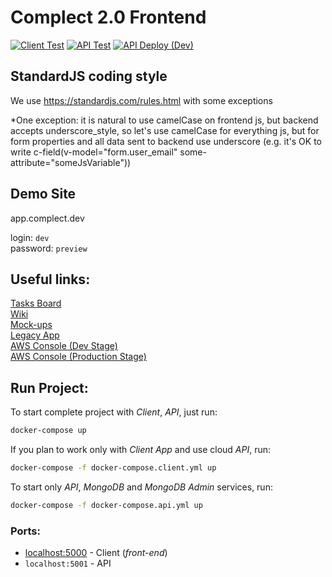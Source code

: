 # Complect 2.0 Frontend
[![Client Test](https://github.com/complectco/complect-2.0/actions/workflows/client-test.yml/badge.svg)](https://github.com/complectco/complect-2.0/actions/workflows/client-test.yml) 
[![API Test](https://github.com/complectco/complect-2.0/actions/workflows/api-test.yml/badge.svg)](https://github.com/complectco/complect-2.0/actions/workflows/api-test.yml) 
[![API Deploy (Dev)](https://github.com/complectco/complect-2.0/actions/workflows/api-dev-deploy.yml/badge.svg)](https://github.com/complectco/complect-2.0/actions/workflows/api-dev-deploy.yml)


## StandardJS coding style
We use https://standardjs.com/rules.html with some exceptions

*One exception: it is natural to use camelCase on frontend js, but backend accepts underscore_style, so let's use camelCase for everything js, but for form properties and all data sent to backend use underscore (e.g. it's OK to write c-field(v-model="form.user_email" some-attribute="someJsVariable"))

## Demo Site
app.complect.dev

login: `dev`  
password: `preview`


## Useful links:
[Tasks Board](https://github.com/complectco/complect-2.0/projects/3)  
[Wiki](https://github.com/complectco/complect-2.0/wiki)  
[Mock-ups](https://www.figma.com/file/ZuxzZnGy8PR8bDR6dUts8u/Complect-Design-System?node-id=350%3A562)  
[Legacy App](https://demo.complect.com)  
[AWS Console (Dev Stage)](https://complect-dev.signin.aws.amazon.com/console)  
[AWS Console (Production Stage)](https://complect.signin.aws.amazon.com/console)


## Run Project:
To start complete project with *Client*, *API*, just run:
```sh
docker-compose up
```

If you plan to work only with *Client App* and use cloud *API*, run:
```sh
docker-compose -f docker-compose.client.yml up
```

To start only *API*, *MongoDB* and *MongoDB Admin* services, run:
```sh
docker-compose -f docker-compose.api.yml up
```

### Ports:
* [localhost:5000](http://localhost:5000/) - Client (*front-end*)
* `localhost:5001` - API
